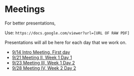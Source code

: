 # Meetings

For better presentations,

Use: `https://docs.google.com/viewer?url=[URL OF RAW PDF]`


Presentations will all be here for each day that we work on.

- [9/14 Intro Meeting, First day](9_14_Meeting_I.pdf)
- [9/21 Meeting II, Week 1 Day 1](9_21_Meeting_II.pdf)
- [9/23 Meeting III, Week 1 Day 2](9_23_Meeting_III.pdf)
- [9/28 Meeting IV, Week 2 Day 2](9_28_Meeting_IV.pdf)
